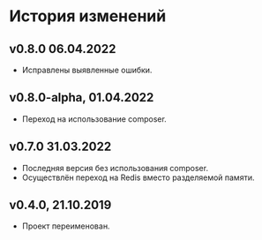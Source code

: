 # История изменений

## v0.8.0 06.04.2022

* Исправлены выявленные ошибки.

## v0.8.0-alpha, 01.04.2022

* Переход на использование composer.

## v0.7.0 31.03.2022

* Последняя версия без использования composer.
* Осуществлён переход на Redis вместо разделяемой памяти.

## v0.4.0, 21.10.2019

* Проект переименован.
